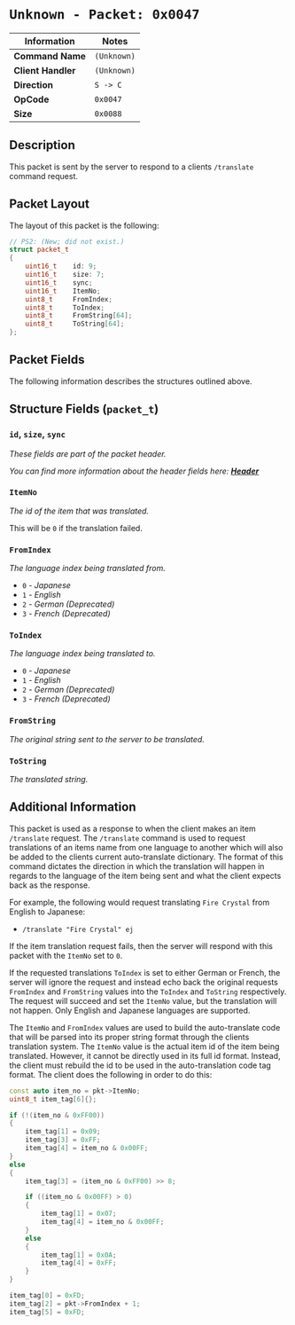 # `Unknown - Packet: 0x0047`

| Information               | Notes |
|---                        |---    |
| **Command Name**          | `(Unknown)` |
| **Client Handler**        | `(Unknown)` |
| **Direction**             | `S -> C` |
| **OpCode**                | `0x0047` |
| **Size**                  | `0x0088` |

## Description

This packet is sent by the server to respond to a clients `/translate` command request.

## Packet Layout

The layout of this packet is the following:

```cpp
// PS2: (New; did not exist.)
struct packet_t
{
    uint16_t    id: 9;
    uint16_t    size: 7;
    uint16_t    sync;
    uint16_t    ItemNo;
    uint8_t     FromIndex;
    uint8_t     ToIndex;
    uint8_t     FromString[64];
    uint8_t     ToString[64];
};
```

## Packet Fields

The following information describes the structures outlined above.

## Structure Fields (`packet_t`)

### `id`, `size`, `sync`

_These fields are part of the packet header._

_You can find more information about the header fields here: [**Header**](/world/HEADER.md)_

### `ItemNo`

_The id of the item that was translated._

This will be `0` if the translation failed.

### `FromIndex`

_The language index being translated from._

  - `0` - _Japanese_
  - `1` - _English_
  - `2` - _German (Deprecated)_
  - `3` - _French (Deprecated)_

### `ToIndex`

_The language index being translated to._

  - `0` - _Japanese_
  - `1` - _English_
  - `2` - _German (Deprecated)_
  - `3` - _French (Deprecated)_

### `FromString`

_The original string sent to the server to be translated._

### `ToString`

_The translated string._

## Additional Information

This packet is used as a response to when the client makes an item `/translate` request. The `/translate` command is used to request translations of an items name from one language to another which will also be added to the clients current auto-translate dictionary. The format of this command dictates the direction in which the translation will happen in regards to the language of the item being sent and what the client expects back as the response.

For example, the following would request translating `Fire Crystal` from English to Japanese:

  - `/translate "Fire Crystal" ej`

If the item translation request fails, then the server will respond with this packet with the `ItemNo` set to `0`.

If the requested translations `ToIndex` is set to either German or French, the server will ignore the request and instead echo back the original requests `FromIndex` and `FromString` values into the `ToIndex` and `ToString` respectively. The request will succeed and set the `ItemNo` value, but the translation will not happen. Only English and Japanese languages are supported.

The `ItemNo` and `FromIndex` values are used to build the auto-translate code that will be parsed into its proper string format through the clients translation system. The `ItemNo` value is the actual item id of the item being translated. However, it cannot be directly used in its full id format. Instead, the client must rebuild the id to be used in the auto-translation code tag format. The client does the following in order to do this:

```cpp
const auto item_no = pkt->ItemNo;
uint8_t item_tag[6]{};

if (!(item_no & 0xFF00))
{
    item_tag[1] = 0x09;
    item_tag[3] = 0xFF;
    item_tag[4] = item_no & 0x00FF;
}
else
{
    item_tag[3] = (item_no & 0xFF00) >> 8;

    if ((item_no & 0x00FF) > 0)
    {
        item_tag[1] = 0x07;
        item_tag[4] = item_no & 0x00FF;
    }
    else
    {
        item_tag[1] = 0x0A;
        item_tag[4] = 0xFF;
    }
}

item_tag[0] = 0xFD;
item_tag[2] = pkt->FromIndex + 1;
item_tag[5] = 0xFD;
```
